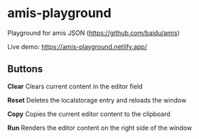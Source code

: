 # amis-playground
Playground for amis JSON (https://github.com/baidu/amis)

Live demo: https://amis-playground.netlify.app/


## Buttons

**Clear**
Clears current content in the editor field

**Reset**
Deletes the localstorage entry and reloads the window

**Copy**
Copies the current editor content to the clipboard

**Run**
Renders the editor content on the right side of the window

